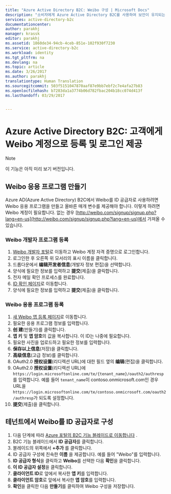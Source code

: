```yaml
---
title: "Azure Active Directory B2C: Weibo 구성 | Microsoft Docs"
description: "소비자에게 Azure Active Directory B2C를 사용하여 보안이 유지되는 응용 프로그램에서 Weibo 계정으로 등록 및 로그인을 제공합니다."
services: active-directory-b2c
documentationcenter: 
author: parakhj
manager: krassk
editor: parakhj
ms.assetid: 1860de34-94cb-4ceb-851e-102f930f7230
ms.service: active-directory-b2c
ms.workload: identity
ms.tgt_pltfrm: na
ms.devlang: na
ms.topic: article
ms.date: 3/26/2017
ms.author: parakhj
translationtype: Human Translation
ms.sourcegitcommit: 503f5151047870aaf87e9bb7ebf2c7e4afa27b83
ms.openlocfilehash: b7283da1a3774b06d782fbac204b18cc074d413f
ms.lasthandoff: 03/29/2017


---
```

# <a name="azure-active-directory-b2c-provide-sign-up-and-sign-in-to-consumers-with-weibo-accounts"></a>Azure Active Directory B2C: 고객에게 Weibo 계정으로 등록 및 로그인 제공

> [!NOTE]
> 이 기능은 아직 미리 보기 버전입니다.
> 

## <a name="create-a-weibo-application"></a>Weibo 응용 프로그램 만들기

Azure AD(Azure Active Directory) B2C에서 Weibo를 ID 공급자로 사용하려면 Weibo 응용 프로그램을 만들고 올바른 매개 변수를 제공해야 합니다. 이렇게 하려면 Weibo 계정이 필요합니다. 없는 경우 [http://weibo.com/signup/signup.php?lang=en-us](http://weibo.com/signup/signup.php?lang=en-us)에서 가져올 수 있습니다.

### <a name="register-for-the-weibo-developer-program"></a>Weibo 개발자 프로그램 등록

1. [Weibo 개발자 포털](http://open.weibo.com/)로 이동하고 Weibo 계정 자격 증명으로 로그인합니다.
2. 로그인한 후 오른쪽 위 모서리의 표시 이름을 클릭합니다.
3. 드롭다운에서 **编辑开发者信息**(개발자 정보 편집)을 선택합니다.
4. 양식에 필요한 정보를 입력하고 **提交**(제출)을 클릭합니다.
5. 전자 메일 확인 프로세스를 완료합니다.
6. [ID 확인 페이지](http://open.weibo.com/developers/identity/edit)로 이동합니다.
7. 양식에 필요한 정보를 입력하고 **提交**(제출)을 클릭합니다.

### <a name="register-a-weibo-application"></a>Weibo 응용 프로그램 등록

1. [새 Weibo 앱 등록 페이지](http://open.weibo.com/apps/new)로 이동합니다.
2. 필요한 응용 프로그램 정보를 입력합니다.
3. **创 建**(만들기)를 클릭합니다.
4. **앱 키** 및 **앱 암호**의 값을 복사합니다. 이 ID는 나중에 필요합니다.
5. 필요한 사진을 업로드하고 필요한 정보를 입력합니다.
6. **保存以上信息**(저장)을 클릭합니다.
7. **高级信息**(고급 정보)를 클릭합니다.
8. OAuth2.0 **授权设置**(리디렉션 URL)에 대한 필드 옆의 **编辑**(편집)을 클릭합니다.
9. OAuth2.0 **授权设置**(리디렉션 URL)에 `https://login.microsoftonline.com/te/{tenant_name}/oauth2/authresp`를 입력합니다. 예를 들어 `tenant_name`이 contoso.onmicrosoft.com인 경우 URL을 `https://login.microsoftonline.com/te/contoso.onmicrosoft.com/oauth2/authresp`가 되도록 설정합니다.
10. **提交**(제출)을 클릭합니다.  

## <a name="configure-weibo-as-an-identity-provider-in-your-tenant"></a>테넌트에서 Weibo를 ID 공급자로 구성
1. 다음 단계에 따라 [Azure 포털의 B2C 기능 블레이드로 이동합니다](active-directory-b2c-app-registration.md#navigate-to-the-b2c-features-blade) .
2. B2C 기능 블레이드에서 **ID 공급자**를 클릭합니다.
3. 블레이드의 위쪽에서 **+추가** 를 클릭합니다.
4. ID 공급자 구성에 친숙한 **이름** 을 제공합니다. 예를 들어 "Weibo"를 입력합니다.
5. **ID 공급자 형식**을 클릭하고 **Weibo**를 선택한 다음 **확인**을 클릭합니다.
6. **이 ID 공급자 설정**을 클릭합니다.
7. **클라이언트 ID**로 앞에서 복사한 **앱 키**를 입력합니다.
8. **클라이언트 암호**로 앞에서 복사한 **앱 암호**를 입력합니다.
9. **확인**을 클릭한 다음 **만들기**를 클릭하여 Weibo 구성을 저장합니다.


